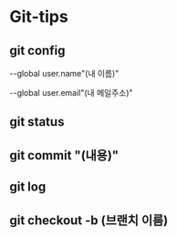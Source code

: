 # Git-tips

## git config
--global user.name"(내 이름)"

--global user.email"(내 메일주소)"


## git status


## git commit "(내용)"


## git log


## git checkout -b (**브랜치 이름**)
